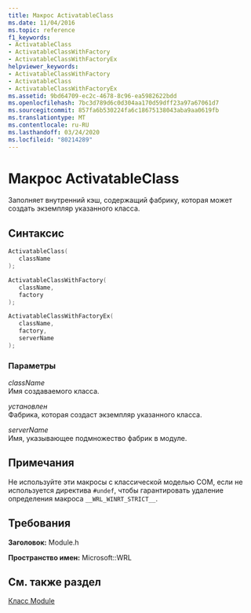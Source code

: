 ```yaml
---
title: Макрос ActivatableClass
ms.date: 11/04/2016
ms.topic: reference
f1_keywords:
- ActivatableClass
- ActivatableClassWithFactory
- ActivatableClassWithFactoryEx
helpviewer_keywords:
- ActivatableClassWithFactory
- ActivatableClass
- ActivatableClassWithFactoryEx
ms.assetid: 9bd64709-ec2c-4678-8c96-ea5982622bdd
ms.openlocfilehash: 7bc3d789d6c0d304aa170d59dff23a97a67061d7
ms.sourcegitcommit: 857fa6b530224fa6c18675138043aba9aa0619fb
ms.translationtype: MT
ms.contentlocale: ru-RU
ms.lasthandoff: 03/24/2020
ms.locfileid: "80214289"
---
```

# <a name="activatableclass-macros"></a>Макрос ActivatableClass

Заполняет внутренний кэш, содержащий фабрику, которая может создать экземпляр указанного класса.

## <a name="syntax"></a>Синтаксис

```cpp
ActivatableClass(
   className
);

ActivatableClassWithFactory(
   className,
   factory
);

ActivatableClassWithFactoryEx(
   className,
   factory,
   serverName
);
```

### <a name="parameters"></a>Параметры

*className*<br/>
Имя создаваемого класса.

*установлен*<br/>
Фабрика, которая создаст экземпляр указанного класса.

*serverName*<br/>
Имя, указывающее подмножество фабрик в модуле.

## <a name="remarks"></a>Примечания

Не используйте эти макросы с классической моделью COM, если не используется директива `#undef`, чтобы гарантировать удаление определения макроса `__WRL_WINRT_STRICT__`.

## <a name="requirements"></a>Требования

**Заголовок:** Module.h

**Пространство имен:** Microsoft::WRL

## <a name="see-also"></a>См. также раздел

[Класс Module](module-class.md)
